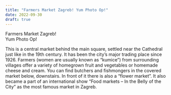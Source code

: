 ```yaml
---
title: "Farmers Market Zagreb! Yum Photo Op!"
date: 2022-09-30
draft: true
---
```


Farmers Market Zagreb!  
Yum Photo Op!  

<!--more--> This is a central market behind the main square, settled near the Cathedral just like in the 19th century. It has been the city’s major trading place since 1926. Farmers (women are usually known as “kumice”) from surrounding villages offer a variety of homegrown fruit and vegetables or homemade cheese and cream. You can find butchers and fishmongers in the covered market below, downstairs. In front of it there is also a “flower market”. It also became a part of an international show “Food markets – In the Belly of the City” as the most famous market in Zagreb.
